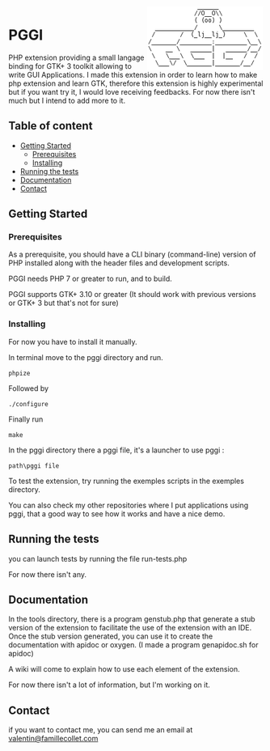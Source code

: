 <img src="logo.png" align="right"/>

# PGGI

PHP extension providing a small langage binding for GTK+ 3 toolkit allowing to write GUI Applications.
I made this extension in order to learn how to make php extension and learn GTK, therefore this extension is highly experimental but if you want try it, I would love receiving feedbacks.
For now there isn't much but I intend to add more to it.

## Table of content

- [Getting Started](#getting-started)
    - [Prerequisites](#prerequisites)
    - [Installing](#installing)
- [Running the tests](#running-the-tests)
- [Documentation](#documentation)
- [Contact](#contact)

## Getting Started

### Prerequisites

As a prerequisite, you should have a CLI binary (command-line) version of PHP
installed along with the header files and development scripts.

PGGI needs PHP 7 or greater to run, and to build.

PGGI supports GTK+ 3.10 or greater (It should work with previous versions or GTK+ 3 but that's not for sure)

### Installing

For now you have to install it manually.

In terminal move to the pggi directory and run.

```
phpize
```
Followed by

```
./configure
```

Finally run

```
make
```

In the pggi directory there a pggi file, it's a launcher to use pggi :

```
path\pggi file
```

To test the extension, try running the exemples scripts in the exemples directory.

You can also check my other repositories where I put applications using pggi, that a good way to see how it works and have a nice demo.

## Running the tests

you can launch tests by running the file run-tests.php

For now there isn't any.

## Documentation

In the tools directory, there is a program genstub.php that generate a stub version of the extension to facilitate the use of the extension with an IDE.
Once the stub version generated, you can use it to create the documentation with apidoc or oxygen. (I made a program genapidoc.sh for apidoc)

A wiki will come to explain how to use each element of the extension.

For now there isn't a lot of information, but I'm working on it.

## Contact

if you want to contact me, you can send me an email at <valentin@famillecollet.com>


